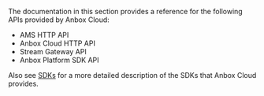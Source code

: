 The documentation in this section provides a reference for the following APIs provided by Anbox Cloud:
* AMS HTTP API
* Anbox Cloud HTTP API
* Stream Gateway API
* Anbox Platform SDK API

Also see [SDKs](https://discourse.ubuntu.com/t/anbox-cloud-sdks/17844) for a more detailed description of the SDKs that Anbox Cloud provides.
